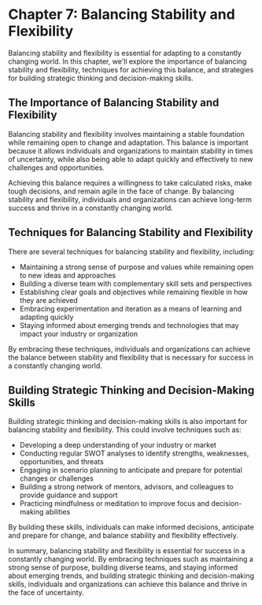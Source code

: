 Chapter 7: Balancing Stability and Flexibility
==============================================

Balancing stability and flexibility is essential for adapting to a constantly changing world. In this chapter, we'll explore the importance of balancing stability and flexibility, techniques for achieving this balance, and strategies for building strategic thinking and decision-making skills.

The Importance of Balancing Stability and Flexibility
-----------------------------------------------------

Balancing stability and flexibility involves maintaining a stable foundation while remaining open to change and adaptation. This balance is important because it allows individuals and organizations to maintain stability in times of uncertainty, while also being able to adapt quickly and effectively to new challenges and opportunities.

Achieving this balance requires a willingness to take calculated risks, make tough decisions, and remain agile in the face of change. By balancing stability and flexibility, individuals and organizations can achieve long-term success and thrive in a constantly changing world.

Techniques for Balancing Stability and Flexibility
--------------------------------------------------

There are several techniques for balancing stability and flexibility, including:

* Maintaining a strong sense of purpose and values while remaining open to new ideas and approaches
* Building a diverse team with complementary skill sets and perspectives
* Establishing clear goals and objectives while remaining flexible in how they are achieved
* Embracing experimentation and iteration as a means of learning and adapting quickly
* Staying informed about emerging trends and technologies that may impact your industry or organization

By embracing these techniques, individuals and organizations can achieve the balance between stability and flexibility that is necessary for success in a constantly changing world.

Building Strategic Thinking and Decision-Making Skills
------------------------------------------------------

Building strategic thinking and decision-making skills is also important for balancing stability and flexibility. This could involve techniques such as:

* Developing a deep understanding of your industry or market
* Conducting regular SWOT analyses to identify strengths, weaknesses, opportunities, and threats
* Engaging in scenario planning to anticipate and prepare for potential changes or challenges
* Building a strong network of mentors, advisors, and colleagues to provide guidance and support
* Practicing mindfulness or meditation to improve focus and decision-making abilities

By building these skills, individuals can make informed decisions, anticipate and prepare for change, and balance stability and flexibility effectively.

In summary, balancing stability and flexibility is essential for success in a constantly changing world. By embracing techniques such as maintaining a strong sense of purpose, building diverse teams, and staying informed about emerging trends, and building strategic thinking and decision-making skills, individuals and organizations can achieve this balance and thrive in the face of uncertainty.
